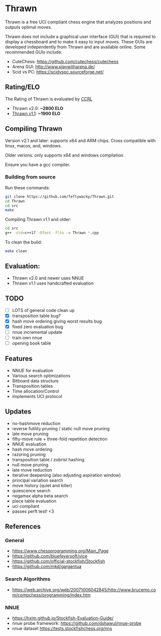 # Thrawn
Thrawn is a free UCI compliant chess engine that analyzes positions and outputs optimal moves. 

Thrawn does not include a graphical user interface (GUI) that is required to display a chessboard and to make it easy to input moves. These GUIs are developed independently from Thrawn and are available online. Some recommended GUIs include:
- CuteChess: https://github.com/cutechess/cutechess
- Arena GUI: http://www.playwitharena.de/
- Scid vs PC: https://scidvspc.sourceforge.net/

## Rating/ELO
The Rating of Thrawn is evaluated by [CCRL](https://computerchess.org.uk/ccrl/404/) <br>
- Thrawn v2.0: **~2800 ELO**
- [Thrawn v1.1](https://computerchess.org.uk/ccrl/404/cgi/compare_engines.cgi?class=None&only_best_in_class=on&num_best_in_class=1&e=Thrawn+1.1+64-bit&print=Rating+list&profile_step=50&profile_numbers=1&print=Results+table&print=LOS+table&table_size=100&ct_from_elo=0&ct_to_elo=10000&match_length=30&cross_tables_for_best_versions_only=1&sort_tables=by+rating&diag=0&reference_list=None&recalibrate=no): **~1900 ELO**

## Compiling Thrawn
Version v2.1 and later: supports x64 and ARM chips. Cross compatible with linux, macos, and, windows.

Older verions: only supports x64 and windows compilation.

Ensure you have a gcc compiler.

### Building from source
Run these commands:
```bash
git clone https://github.com/feftywacky/Thrawn.git
cd Thrawn
cd src
make
```

Compiling Thrawn v1.1 and older:
```bash
cd src
g++ -std=c++17 -Ofast -flto -o Thrawn *.cpp
```

To clean the build:
```bash
make clean
```

## Evaluation:
- Thrawn v2.0 and newer uses NNUE
- Thrawn v1.1 uses handcrafted evaluation

## TODO
- [ ] LOTS of general code clean up
- [x] transposition table bug?
- [x] hash move ordering giving worst results bug
- [x] fixed zero evaluation bug
- [ ] nnue incremental update
- [ ] train own nnue
- [ ] opening book table

## Features
- NNUE for evaluation
- Various search optimizations
- Bitboard data structure
- Transposition tables
- Time allocation/Control
- Implements UCI protocol

## Updates
- no-hashmove reduction
- reverse futility pruning / static null move pruning
- late move pruning
- fifty-move rule + three-fold repetition detection
- NNUE evaluation
- hash move ordering
- razoring pruning
- transposition table / zobrist hashing
- null move pruning
- late move reduction
- iterative deepening (also adjusting aspiration window)
- principal variation search
- move history (quiet and killer)
- quiescence search
- negamax alpha beta search
- piece table evaluation
- uci compliant
- passes perft test! <3

## References
### General
- https://www.chessprogramming.org/Main_Page
- https://github.com/bluefeversoft/vice
- https://github.com/official-stockfish/Stockfish
- https://github.com/mkd/gargantua 
### Search Algorithms
- https://web.archive.org/web/20071006042845/http://www.brucemo.com/compchess/programming/index.htm
### NNUE
- https://hxim.github.io/Stockfish-Evaluation-Guide/ <br>
- nnue probe framework: https://github.com/dshawul/nnue-probe
- nnue dataset https://tests.stockfishchess.org/nns